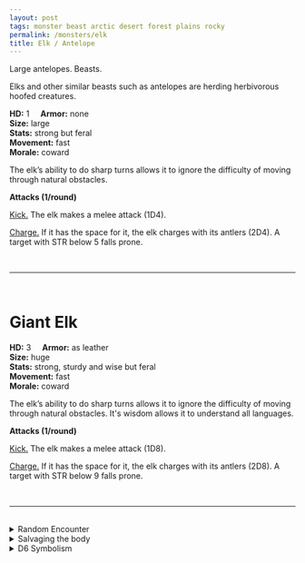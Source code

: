 ```yaml
---
layout: post
tags: monster beast arctic desert forest plains rocky 
permalink: /monsters/elk
title: Elk / Antelope
---
```


Large antelopes. Beasts.

Elks and other similar beasts such as antelopes are herding herbivorous hoofed creatures.

**HD:** 1  &nbsp; &nbsp;  **Armor:** none <br>
**Size:** large <br>
**Stats:** strong but feral<br>
**Movement:** fast <br>
**Morale:** coward <br>

The elk’s ability to do sharp turns allows it to ignore the difficulty of moving through natural obstacles.

**Attacks (1/round)**

<ins>Kick.</ins> The elk makes a melee attack (1D4).

<ins>Charge.</ins> If it has the space for it, the elk charges with its antlers (2D4). A target with STR below 5 falls prone.

<br>

---

<br> 

# Giant Elk

**HD:** 3  &nbsp; &nbsp;  **Armor:** as leather <br>
**Size:** huge <br>
**Stats:** strong, sturdy and wise but feral<br>
**Movement:** fast <br>
**Morale:** coward <br>

The elk’s ability to do sharp turns allows it to ignore the difficulty of moving through natural obstacles. It's wisdom allows it to understand all languages.

**Attacks (1/round)**

<ins>Kick.</ins> The elk makes a melee attack (1D8).

<ins>Charge.</ins> If it has the space for it, the elk charges with its antlers (2D8). A target with STR below 9 falls prone.

<br>

---

<br>

<details markdown="1">
<summary>Random Encounter</summary>

1. **Monster:** 1D8 elks or 1 giant elk.
1. **Lair:** A vast, warm and peaceful clearing. <br>	&nbsp; OR <br>	**Omen:** A branch cracks.
1. **Spoor:** Still warm dung.
1. **Tracks:** Giant elk tracks among smaller ones.
1. **Trace:** Musky scratched bark.
1. **Trace:** (Giant) Antlers.

</details>

<details markdown="1">
<summary>Salvaging the body</summary>

Elk meat is very prized and they are hunted for sport. Their antlers are good props. An elk can be tamed with great difficulty.
</details>

<details markdown="1">
<summary>D6 Symbolism</summary>

In local cultures this beast is a symbol of ...

1. Royalty
1. The forest
1. Fall
1. Hunting
1. Masculinity
1. Sacred 
</details>


